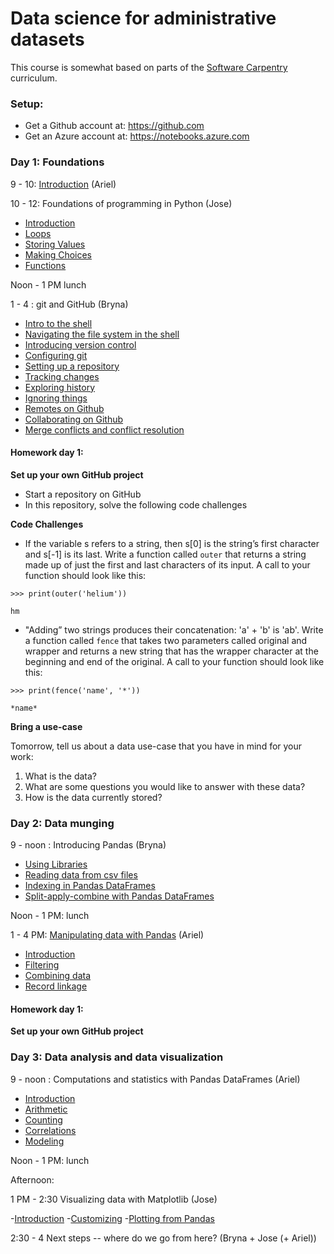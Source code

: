 # Data science for administrative datasets

This course is somewhat based on parts of the
[Software Carpentry](https://software-carpentry.org/) curriculum.

### Setup:

- Get a Github account at: https://github.com
- Get an Azure account at: https://notebooks.azure.com

### Day 1: Foundations

9 - 10: [Introduction](introduction/index.html) (Ariel)

10 - 12: Foundations of programming in Python (Jose)

- [Introduction](python_programming/001-introduction.md)
- [Loops](python_programming/002-loops.md)
- [Storing Values](python_programming/003-StoringValues.md)
- [Making Choices](python_programming/004-MakingChoices.md)
- [Functions](python_programming/005-functions.md)

Noon - 1 PM lunch

1 - 4 : git and GitHub (Bryna)

- [Intro to the shell](git_github/01-shell_intro.md)
- [Navigating the file system in the shell](git_github/02-shell_filedir.md)
- [Introducing version control](git_github/03-git_basics.md)
- [Configuring git](git_github/04-git_setup.md)
- [Setting up a repository](git_github/05-git_create.md)
- [Tracking changes](git_github/06-git_changes.md)
- [Exploring history](git_github/07-git_history.md)
- [Ignoring things](git_github/08-git_ignore.md)
- [Remotes on Github](git_github/09-github.md)
- [Collaborating on Github](git_github/10-git_collab.md)
- [Merge conflicts and conflict resolution](git_github/11-git_conflict.md)



#### Homework day 1:

**Set up your own GitHub project**

- Start a repository on GitHub
- In this repository, solve the following code challenges

**Code Challenges**  

- If the variable s refers to a string, then s[0] is the string’s first character and s[-1] is its last. Write a function called `outer` that returns a string made up of just the first and last characters of its input. A call to your function should look like this:

```
>>> print(outer('helium'))
```
```
hm
```

- "Adding” two strings produces their concatenation: 'a' + 'b' is 'ab'. Write a function called `fence` that takes two parameters called original and wrapper and returns a new string that has the wrapper character at the beginning and end of the original. A call to your function should look like this:

```
>>> print(fence('name', '*'))
```
```
*name*
```

**Bring a use-case**

Tomorrow, tell us about a data use-case that you have in mind for your work:

1. What is the data?
2. What are some questions you would like to answer with these data?
3. How is the data currently stored?

### Day 2: Data munging

9 - noon : Introducing Pandas (Bryna)

- [Using Libraries](pandas_intro/01-libraries.md)
- [Reading data from csv files](pandas_intro/02-reading-tabular.md)
- [Indexing in Pandas DataFrames](pandas_intro/03-data-frames.md)
- [Split-apply-combine with Pandas DataFrames](pandas_intro/04-split_apply_combine.md)

Noon - 1 PM: lunch

1 - 4 PM: [Manipulating data with Pandas](pandas_data_manipulation/README.md) (Ariel)

- [Introduction](pandas_data_manipulation/001-introduction.md)
- [Filtering](pandas_data_manipulation/002-filtering.md)
- [Combining data](pandas_data_manipulation/003-merging.md)
- [Record linkage](pandas_data_manipulation/004-deduplication-record-linkage.md)

#### Homework day 1:

**Set up your own GitHub project**




### Day 3: Data analysis and data visualization

9 - noon : Computations and statistics with Pandas DataFrames (Ariel)

- [Introduction](pandas_statistics/001-introduction.md)
- [Arithmetic](pandas_statistics/002-arithmetic.md)
- [Counting](pandas_statistics/003-counting.md)
- [Correlations](pandas_statistics/004-counting.md)
- [Modeling](pandas_statistics/005-statsmodels.md)


Noon - 1 PM: lunch

Afternoon:

1 PM - 2:30 Visualizing data with Matplotlib (Jose)

-[Introduction](viz_matplotlib/001-introduction.md)
-[Customizing](viz_matplotlib/002-customizing.md)
-[Plotting from Pandas](viz_matplotlib/003-plottingfrompandas.md)

2:30 - 4 Next steps -- where do we go from here? (Bryna + Jose (+ Ariel))
